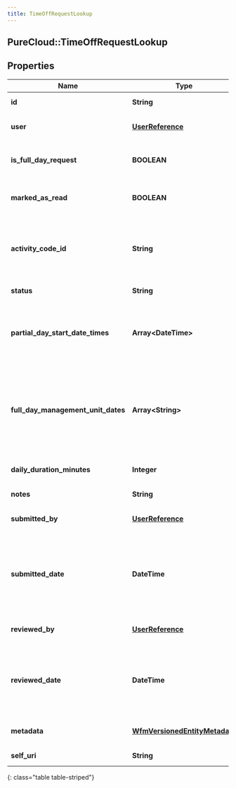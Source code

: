```yaml
---
title: TimeOffRequestLookup
---
```

## PureCloud::TimeOffRequestLookup

## Properties

|Name | Type | Description | Notes|
|------------ | ------------- | ------------- | -------------|
| **id** | **String** | The id of the time off request | |
| **user** | [**UserReference**](UserReference.html) | The user that the time off request belongs to | |
| **is_full_day_request** | **BOOLEAN** | Whether this is a full day request (false means partial day) | [optional] |
| **marked_as_read** | **BOOLEAN** | Whether this request has been marked as read by the agent | [optional] |
| **activity_code_id** | **String** | The ID of the activity code associated with this time off request. Activity code must be of the TimeOff category | [optional] |
| **status** | **String** | The status of this time off request | [optional] |
| **partial_day_start_date_times** | **Array&lt;DateTime&gt;** | A set of start date-times in ISO-8601 format for partial day requests.  Will be not empty if isFullDayRequest == false | [optional] |
| **full_day_management_unit_dates** | **Array&lt;String&gt;** | A set of dates in yyyy-MM-dd format.  Should be interpreted in the management unit&#39;s configured time zone.  Will be not empty if isFullDayRequest == true | [optional] |
| **daily_duration_minutes** | **Integer** | The daily duration of this time off request in minutes | [optional] |
| **notes** | **String** | Notes about the time off request | [optional] |
| **submitted_by** | [**UserReference**](UserReference.html) | The user who submitted this time off request | [optional] |
| **submitted_date** | **DateTime** | The timestamp when this request was submitted. Date time is represented as an ISO-8601 string. For example: yyyy-MM-ddTHH:mm:ss.SSSZ | [optional] |
| **reviewed_by** | [**UserReference**](UserReference.html) | The user who reviewed this time off request | [optional] |
| **reviewed_date** | **DateTime** | The timestamp when this request was reviewed. Date time is represented as an ISO-8601 string. For example: yyyy-MM-ddTHH:mm:ss.SSSZ | [optional] |
| **metadata** | [**WfmVersionedEntityMetadata**](WfmVersionedEntityMetadata.html) | The version metadata of the time off request | [optional] |
| **self_uri** | **String** | The URI for this object | [optional] |
{: class="table table-striped"}


